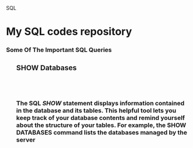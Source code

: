 <!DOCTYPE html>
<html>
  <head>
    SQL
    <head>
      <body>
        <h1>My SQL codes repository</h1>
        <div id="introduction">
          <h3>Some Of The Important SQL Queries<h3>
            <ol>
            <h3>SHOW Databases</h3><br /><br
  </div>
 </body>      
</html>

The SQL ***SHOW*** statement displays information contained in the database and its tables. This helpful tool lets you keep track of your database contents and remind yourself about the structure of your tables.
For example, the SHOW DATABASES command lists the databases managed by the server
